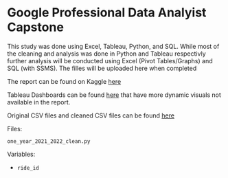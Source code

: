 # Google Professional Data Analyist Capstone

This study was done using Excel, Tableau, Python, and SQL. While most of the cleaning and analysis was done in Python and Tableau respectivly further analysis will be conducted using Excel (Pivot Tables/Graphs) and SQL (with SSMS).
The filles will be uploaded here when completed

The report can be found on Kaggle [here](https://www.kaggle.com/code/zachpeterson/cyclistic-case-study-with-excel-python-tableau)

Tableau Dashboards can be found [here](https://public.tableau.com/app/profile/zach.j.peterson/viz/CyclisticViz_16650863175000/StationPopularity) that have more dynamic visuals not available in the report.

Original CSV files and cleaned CSV files can be found [here](https://1drv.ms/u/s!AuWf-xZpLg1aghujOSbZwiKdIVKL?e=XrKtXk)

Files:

`one_year_2021_2022_clean.py`

Variables:

* `ride_id`
